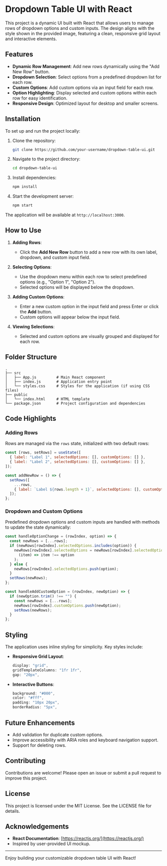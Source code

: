 # Dropdown Table UI with React

This project is a dynamic UI built with React that allows users to manage rows of dropdown options and custom inputs. The design aligns with the style shown in the provided image, featuring a clean, responsive grid layout and interactive elements.

## Features
- **Dynamic Row Management**: Add new rows dynamically using the "Add New Row" button.
- **Dropdown Selection**: Select options from a predefined dropdown list for each row.
- **Custom Options**: Add custom options via an input field for each row.
- **Option Highlighting**: Display selected and custom options within each row for easy identification.
- **Responsive Design**: Optimized layout for desktop and smaller screens.

## Installation
To set up and run the project locally:

1. Clone the repository:
   ```bash
   git clone https://github.com/your-username/dropdown-table-ui.git
   ```

2. Navigate to the project directory:
   ```bash
   cd dropdown-table-ui
   ```

3. Install dependencies:
   ```bash
   npm install
   ```

4. Start the development server:
   ```bash
   npm start
   ```

The application will be available at `http://localhost:3000`.

## How to Use

1. **Adding Rows**:
   - Click the **Add New Row** button to add a new row with its own label, dropdown, and custom input field.

2. **Selecting Options**:
   - Use the dropdown menu within each row to select predefined options (e.g., "Option 1", "Option 2").
   - Selected options will be displayed below the dropdown.

3. **Adding Custom Options**:
   - Enter a new custom option in the input field and press Enter or click the **Add** button.
   - Custom options will appear below the input field.

4. **Viewing Selections**:
   - Selected and custom options are visually grouped and displayed for each row.

## Folder Structure
```
.
├── src
│   ├── App.js         # Main React component
│   ├── index.js       # Application entry point
│   └── styles.css     # Styles for the application (if using CSS files)
├── public
│   └── index.html     # HTML template
└── package.json       # Project configuration and dependencies
```

## Code Highlights

### Adding Rows
Rows are managed via the `rows` state, initialized with two default rows:
```jsx
const [rows, setRows] = useState([
  { label: "Label 1", selectedOptions: [], customOptions: [] },
  { label: "Label 2", selectedOptions: [], customOptions: [] },
]);

const addNewRow = () => {
  setRows([
    ...rows,
    { label: `Label ${rows.length + 1}`, selectedOptions: [], customOptions: [] },
  ]);
};
```

### Dropdown and Custom Options
Predefined dropdown options and custom inputs are handled with methods to update the state dynamically:
```jsx
const handleOptionChange = (rowIndex, option) => {
  const newRows = [...rows];
  if (newRows[rowIndex].selectedOptions.includes(option)) {
    newRows[rowIndex].selectedOptions = newRows[rowIndex].selectedOptions.filter(
      (item) => item !== option
    );
  } else {
    newRows[rowIndex].selectedOptions.push(option);
  }
  setRows(newRows);
};

const handleAddCustomOption = (rowIndex, newOption) => {
  if (newOption.trim() !== "") {
    const newRows = [...rows];
    newRows[rowIndex].customOptions.push(newOption);
    setRows(newRows);
  }
};
```

## Styling
The application uses inline styling for simplicity. Key styles include:
- **Responsive Grid Layout**:
  ```jsx
  display: "grid",
  gridTemplateColumns: "1fr 1fr",
  gap: "20px",
  ```
- **Interactive Buttons**:
  ```jsx
  background: "#000",
  color: "#fff",
  padding: "10px 20px",
  borderRadius: "5px",
  ```

## Future Enhancements
- Add validation for duplicate custom options.
- Improve accessibility with ARIA roles and keyboard navigation support.
- Support for deleting rows.

## Contributing
Contributions are welcome! Please open an issue or submit a pull request to improve this project.

## License
This project is licensed under the MIT License. See the LICENSE file for details.

## Acknowledgements
- **React Documentation**: [https://reactjs.org/](https://reactjs.org/)
- Inspired by user-provided UI mockup.

---

Enjoy building your customizable dropdown table UI with React!

